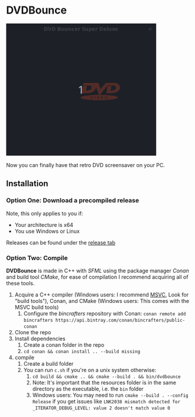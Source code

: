 # DVDBounce

![](video.gif)

Now you can finally have that retro DVD screensaver on your PC.

## Installation

### Option One: Download a precompiled release
Note, this only applies to you if:
- Your architecture is x64
- You use Windows or Linux

Releases can be found under the [release tab](https://github.com/George-lewis/DVDBounce/releases)

### Option Two: Compile

**DVDBounce** is made in C++ with *SFML* using the package manager *Conan* and build tool *CMake*, for ease of compilation I recommend acquiring all of these tools.

1. Acquire a C++ compiler (Windows users: I recommend [MSVC](https://visualstudio.microsoft.com/downloads/), Look for "build tools"), Conan, and CMake (Windows users: This comes with the MSVC build tools)
   1. Configure the *bincrafters* repository with Conan: `conan remote add bincrafters https://api.bintray.com/conan/bincrafters/public-conan`
2. Clone the repo
3. Install dependencies
   1. Create a conan folder in the repo
   2. `cd conan && conan install .. --build missing`
4. compile
   1. Create a build folder
   2. You can run `c.sh` if you're on a unix system otherwise:
      1. `cd build && cmake .. && cmake --build . && bin/dvdbounce`
      2. Note: It's important that the resources folder is in the same directory as the executable, i.e. the `bin` folder
      3. Windows users: You may need to run `cmake --build . --config Release` if you get issues like `LNK2038 mismatch detected for _ITERATOR_DEBUG_LEVEL: value 2 doesn't match value 0`
